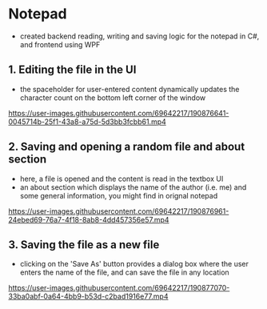 # Notepad
- created backend reading, writing and saving logic for the notepad in C#, and frontend using WPF

## 1. Editing the file in the UI
- the spaceholder for user-entered content dynamically updates the character count on the bottom left corner of the window

https://user-images.githubusercontent.com/69642217/190876641-0045714b-25f1-43a8-a75d-5d3bb3fcbb61.mp4

## 2. Saving and opening a random file and about section
- here, a file is opened and the content is read in the textbox UI
- an about section which displays the name of the author (i.e. me) and some general information, you might find in orignal notepad

https://user-images.githubusercontent.com/69642217/190876961-24ebed69-76a7-4f18-8ab8-4dd457356e57.mp4

## 3. Saving the file as a new file
- clicking on the 'Save As' button provides a dialog box where the user enters the name of the file, and can save the file in any location

https://user-images.githubusercontent.com/69642217/190877070-33ba0abf-0a64-4bb9-b53d-c2bad1916e77.mp4
